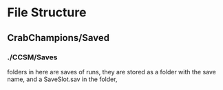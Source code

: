 # File Structure
## CrabChampions/Saved
### ./CCSM/Saves
folders in here are saves of runs, they are stored as a folder with the save name, and a SaveSlot.sav in the folder,